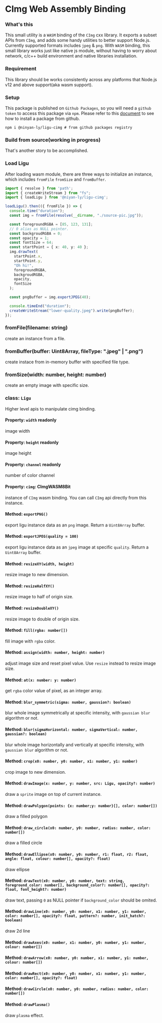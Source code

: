 # CImg Web Assembly Binding

### What's this
This small utility is a `WASM` binding of the `CImg` cxx library. It exports a subset APIs from `CImg`, and adds
some handy utilities to better support Node.js. Currently supported formats includes `jpeg` & `png`. 
With `WASM` binding, this small library works just like native js module, without having to worry about network, c/c++ build environment and native libraries installation.

### Requirement
This library should be works consistently across any platforms that Node.js v12 and above support(aka wasm support).

### Setup
This package is published on `Github Packages`, so you will need a `github token` to access this package via `npm`.
Please refer to this [document](https://docs.github.com/en/packages/working-with-a-github-packages-registry/working-with-the-npm-registry#installing-a-package) to see how to install a package from github.

```shell
npm i @ninyan-ly/ligu-cimg # from github packages registry
```

### Build from source(working in progress)
That's another story to be accomplished.

### Load Ligu
After loading wasm module, there are three ways to initialize an instance, which includes `fromFile` `fromSize` and `fromBuffer`.
```ts
import { resolve } from 'path';
import { createWriteStream } from "fs";
import { loadLigu } from '@niyan-ly/ligu-cimg';

loadLigu().then(({ fromFile }) => {
  console.time("duration");
  const img = fromFile(resolve(__dirname, "./source-pic.jpg"));

  const foregroundRGBA = [85, 123, 131];
  // 0 alias as NULL pointer.
  const backgroudRGBA = 0;
  const opacity = 1;
  const fontSize = 64;
  const startPoint = { x: 40, y: 40 };
  img.drawText(
    startPoint.x,
    startPoint.y,
    "Oh hi!",
    foregroundRGBA,
    backgroudRGBA,
    opacity,
    fontSize
  );

  const pngBuffer = img.exportJPEG(40);

  console.timeEnd("duration");
  createWriteStream("lower-quality.jpeg").write(pngBuffer);
});
```

### fromFile(filename: string)
create an instance from a file.

### fromBuffer(buffer: Uint8Array, fileType: ".jpeg" | ".png")
create instace from in-memory buffer with specified file type.

### fromSize(width: number, height: number)
create an empty image with specific size.

### class: `Ligu`
Higher level apis to manipulate cimg binding.

#### Property: `width` readonly
image width
#### Property: `height` readonly
image height
#### Property: `channel` readonly
number of color channel
#### Property: `cimg`: CImgWASM8Bit
instance of `CImg` wasm binding. You can call `CImg` api directly from this instance.

#### Method: `exportPNG()`
export ligu instance data as an `png` image. Return a `Uint8Array` buffer.

#### Method: `exportJPEG(quality = 100)`
export ligu instance data as an `jpeg` image at specific `quality`. Return a `Uint8Array` buffer.

#### Method: `resizeXY(width, height)`
resize image to new dimension.
#### Method: `resizeHalfXY()`
resize image to half of origin size.

#### Method: `resizeDoubleXY()`
resize image to double of origin size.

#### Method: `fill(rgba: number[])`
fill image with `rgba` color.

#### Method: `assign(width: number, height: number)`
adjust image size and reset pixel value. Use `resize` instead to resize image size.

#### Method: `at(x: number: y: number)`
get `rgba` color value of pixel, as an integer array.

#### Method: `blur_symmetric(sigma: number, gaussion?: boolean)`
blur whole image symmetrically at specific intensity, with `gaussian blur` algorithm or not.

#### Method: `blur(sigmaHorizontal: number, sigmaVertical: number, gaussian?: boolean)`
blur whole image horizontally and vertically at specific intensity, with `gaussian blur` algorithm or not.

#### Method: `crop(x0: number, y0: number, x1: number, y1: number)`
crop image to new dimension.

#### Method: `drawImage(x: number, y: number, src: Ligu, opacity?: number)`
draw a `sprite` image on top of current instance.

#### Method: `drawPolygon(points: {x: number;y: number}[], color: number[])`
draw a filled polygon 

#### Method: `draw_circle(x0: number, y0: number, radius: number, color: number[])`
draw a filled circle

#### Method: `drawEllipse(x0: number, y0: number, r1: float, r2: float, angle: float, colour: number[], opacity?: float)`
draw ellipse

#### Method: `drawText(x0: number, y0: number, text: string, foreground_color: number[], background_color?: number[], opacity?: float, font_height?: number)`
draw text, passing `0` as NULL pointer if `background_color` should be omited.

#### Method: `drawLine(x0: number, y0: number, x1: number, y1: number, color: number[], opacity?: float, pattern?: number, init_hatch?: boolean)`
draw 2d line
#### Method: `drawAxes(x0: number, x1: number, y0: number, y1: number, colour: number[])`

#### Method: `drawArrow(x0: number, y0: number, x1: number, y1: number, colour: number[])`

#### Method: `drawRect(x0: number, y0: number, x1: number, y1: number, color: number[], opacity?: float)`

#### Method: `drawCircle(x0: number, y0: number, radius: number, color: number[])`

#### Method: `drawPlasma()`
draw `plasma` effect.